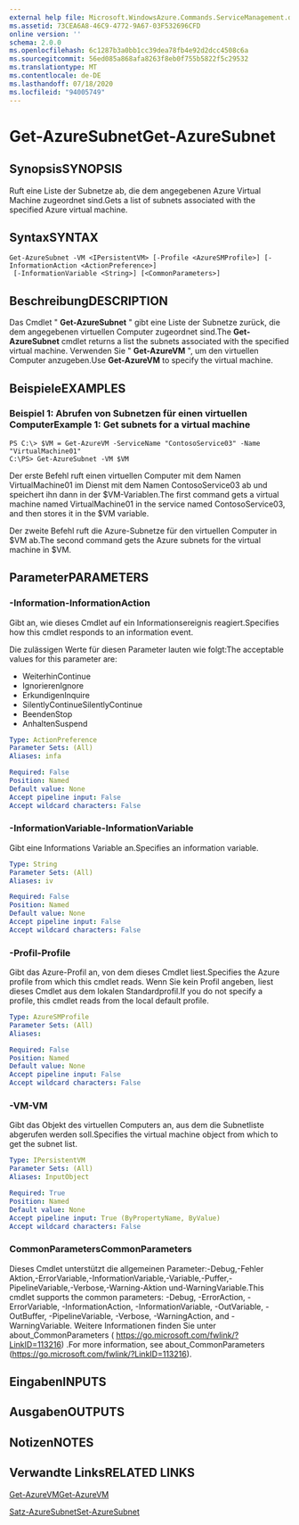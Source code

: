 ```yaml
---
external help file: Microsoft.WindowsAzure.Commands.ServiceManagement.dll-Help.xml
ms.assetid: 73CEA6A8-46C9-4772-9A67-03F532696CFD
online version: ''
schema: 2.0.0
ms.openlocfilehash: 6c1287b3a0bb1cc39dea78fb4e92d2dcc4508c6a
ms.sourcegitcommit: 56ed085a868afa8263f8eb0f755b5822f5c29532
ms.translationtype: MT
ms.contentlocale: de-DE
ms.lasthandoff: 07/18/2020
ms.locfileid: "94005749"
---
```

# <span data-ttu-id="7c208-101">Get-AzureSubnet</span><span class="sxs-lookup"><span data-stu-id="7c208-101">Get-AzureSubnet</span></span>

## <span data-ttu-id="7c208-102">Synopsis</span><span class="sxs-lookup"><span data-stu-id="7c208-102">SYNOPSIS</span></span>
<span data-ttu-id="7c208-103">Ruft eine Liste der Subnetze ab, die dem angegebenen Azure Virtual Machine zugeordnet sind.</span><span class="sxs-lookup"><span data-stu-id="7c208-103">Gets a list of subnets associated with the specified Azure virtual machine.</span></span>

## <span data-ttu-id="7c208-104">Syntax</span><span class="sxs-lookup"><span data-stu-id="7c208-104">SYNTAX</span></span>

```
Get-AzureSubnet -VM <IPersistentVM> [-Profile <AzureSMProfile>] [-InformationAction <ActionPreference>]
 [-InformationVariable <String>] [<CommonParameters>]
```

## <span data-ttu-id="7c208-105">Beschreibung</span><span class="sxs-lookup"><span data-stu-id="7c208-105">DESCRIPTION</span></span>
<span data-ttu-id="7c208-106">Das Cmdlet " **Get-AzureSubnet** " gibt eine Liste der Subnetze zurück, die dem angegebenen virtuellen Computer zugeordnet sind.</span><span class="sxs-lookup"><span data-stu-id="7c208-106">The **Get-AzureSubnet** cmdlet returns a list the subnets associated with the specified virtual machine.</span></span>
<span data-ttu-id="7c208-107">Verwenden Sie " **Get-AzureVM** ", um den virtuellen Computer anzugeben.</span><span class="sxs-lookup"><span data-stu-id="7c208-107">Use **Get-AzureVM** to specify the virtual machine.</span></span>

## <span data-ttu-id="7c208-108">Beispiele</span><span class="sxs-lookup"><span data-stu-id="7c208-108">EXAMPLES</span></span>

### <span data-ttu-id="7c208-109">Beispiel 1: Abrufen von Subnetzen für einen virtuellen Computer</span><span class="sxs-lookup"><span data-stu-id="7c208-109">Example 1: Get subnets for a virtual machine</span></span>
```
PS C:\> $VM = Get-AzureVM -ServiceName "ContosoService03" -Name "VirtualMachine01"
C:\PS> Get-AzureSubnet -VM $VM
```

<span data-ttu-id="7c208-110">Der erste Befehl ruft einen virtuellen Computer mit dem Namen VirtualMachine01 im Dienst mit dem Namen ContosoService03 ab und speichert ihn dann in der $VM-Variablen.</span><span class="sxs-lookup"><span data-stu-id="7c208-110">The first command gets a virtual machine named VirtualMachine01 in the service named ContosoService03, and then stores it in the $VM variable.</span></span>

<span data-ttu-id="7c208-111">Der zweite Befehl ruft die Azure-Subnetze für den virtuellen Computer in $VM ab.</span><span class="sxs-lookup"><span data-stu-id="7c208-111">The second command gets the Azure subnets for the virtual machine in $VM.</span></span>

## <span data-ttu-id="7c208-112">Parameter</span><span class="sxs-lookup"><span data-stu-id="7c208-112">PARAMETERS</span></span>

### <span data-ttu-id="7c208-113">-Information</span><span class="sxs-lookup"><span data-stu-id="7c208-113">-InformationAction</span></span>
<span data-ttu-id="7c208-114">Gibt an, wie dieses Cmdlet auf ein Informationsereignis reagiert.</span><span class="sxs-lookup"><span data-stu-id="7c208-114">Specifies how this cmdlet responds to an information event.</span></span>

<span data-ttu-id="7c208-115">Die zulässigen Werte für diesen Parameter lauten wie folgt:</span><span class="sxs-lookup"><span data-stu-id="7c208-115">The acceptable values for this parameter are:</span></span>

- <span data-ttu-id="7c208-116">Weiterhin</span><span class="sxs-lookup"><span data-stu-id="7c208-116">Continue</span></span>
- <span data-ttu-id="7c208-117">Ignorieren</span><span class="sxs-lookup"><span data-stu-id="7c208-117">Ignore</span></span>
- <span data-ttu-id="7c208-118">Erkundigen</span><span class="sxs-lookup"><span data-stu-id="7c208-118">Inquire</span></span>
- <span data-ttu-id="7c208-119">SilentlyContinue</span><span class="sxs-lookup"><span data-stu-id="7c208-119">SilentlyContinue</span></span>
- <span data-ttu-id="7c208-120">Beenden</span><span class="sxs-lookup"><span data-stu-id="7c208-120">Stop</span></span>
- <span data-ttu-id="7c208-121">Anhalten</span><span class="sxs-lookup"><span data-stu-id="7c208-121">Suspend</span></span>

```yaml
Type: ActionPreference
Parameter Sets: (All)
Aliases: infa

Required: False
Position: Named
Default value: None
Accept pipeline input: False
Accept wildcard characters: False
```

### <span data-ttu-id="7c208-122">-InformationVariable</span><span class="sxs-lookup"><span data-stu-id="7c208-122">-InformationVariable</span></span>
<span data-ttu-id="7c208-123">Gibt eine Informations Variable an.</span><span class="sxs-lookup"><span data-stu-id="7c208-123">Specifies an information variable.</span></span>

```yaml
Type: String
Parameter Sets: (All)
Aliases: iv

Required: False
Position: Named
Default value: None
Accept pipeline input: False
Accept wildcard characters: False
```

### <span data-ttu-id="7c208-124">-Profil</span><span class="sxs-lookup"><span data-stu-id="7c208-124">-Profile</span></span>
<span data-ttu-id="7c208-125">Gibt das Azure-Profil an, von dem dieses Cmdlet liest.</span><span class="sxs-lookup"><span data-stu-id="7c208-125">Specifies the Azure profile from which this cmdlet reads.</span></span>
<span data-ttu-id="7c208-126">Wenn Sie kein Profil angeben, liest dieses Cmdlet aus dem lokalen Standardprofil.</span><span class="sxs-lookup"><span data-stu-id="7c208-126">If you do not specify a profile, this cmdlet reads from the local default profile.</span></span>

```yaml
Type: AzureSMProfile
Parameter Sets: (All)
Aliases: 

Required: False
Position: Named
Default value: None
Accept pipeline input: False
Accept wildcard characters: False
```

### <span data-ttu-id="7c208-127">-VM</span><span class="sxs-lookup"><span data-stu-id="7c208-127">-VM</span></span>
<span data-ttu-id="7c208-128">Gibt das Objekt des virtuellen Computers an, aus dem die Subnetliste abgerufen werden soll.</span><span class="sxs-lookup"><span data-stu-id="7c208-128">Specifies the virtual machine object from which to get the subnet list.</span></span>

```yaml
Type: IPersistentVM
Parameter Sets: (All)
Aliases: InputObject

Required: True
Position: Named
Default value: None
Accept pipeline input: True (ByPropertyName, ByValue)
Accept wildcard characters: False
```

### <span data-ttu-id="7c208-129">CommonParameters</span><span class="sxs-lookup"><span data-stu-id="7c208-129">CommonParameters</span></span>
<span data-ttu-id="7c208-130">Dieses Cmdlet unterstützt die allgemeinen Parameter:-Debug,-Fehler Aktion,-ErrorVariable,-InformationVariable,-Variable,-Puffer,-PipelineVariable,-Verbose,-Warning-Aktion und-WarningVariable.</span><span class="sxs-lookup"><span data-stu-id="7c208-130">This cmdlet supports the common parameters: -Debug, -ErrorAction, -ErrorVariable, -InformationAction, -InformationVariable, -OutVariable, -OutBuffer, -PipelineVariable, -Verbose, -WarningAction, and -WarningVariable.</span></span> <span data-ttu-id="7c208-131">Weitere Informationen finden Sie unter about_CommonParameters ( https://go.microsoft.com/fwlink/?LinkID=113216) .</span><span class="sxs-lookup"><span data-stu-id="7c208-131">For more information, see about_CommonParameters (https://go.microsoft.com/fwlink/?LinkID=113216).</span></span>

## <span data-ttu-id="7c208-132">Eingaben</span><span class="sxs-lookup"><span data-stu-id="7c208-132">INPUTS</span></span>

## <span data-ttu-id="7c208-133">Ausgaben</span><span class="sxs-lookup"><span data-stu-id="7c208-133">OUTPUTS</span></span>

## <span data-ttu-id="7c208-134">Notizen</span><span class="sxs-lookup"><span data-stu-id="7c208-134">NOTES</span></span>

## <span data-ttu-id="7c208-135">Verwandte Links</span><span class="sxs-lookup"><span data-stu-id="7c208-135">RELATED LINKS</span></span>

[<span data-ttu-id="7c208-136">Get-AzureVM</span><span class="sxs-lookup"><span data-stu-id="7c208-136">Get-AzureVM</span></span>](./Get-AzureVM.md)

[<span data-ttu-id="7c208-137">Satz-AzureSubnet</span><span class="sxs-lookup"><span data-stu-id="7c208-137">Set-AzureSubnet</span></span>](./Set-AzureSubnet.md)


